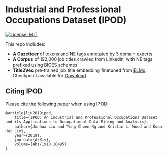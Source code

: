 # Industrial and Professional Occupations Dataset (IPOD)

[![License: MIT](https://img.shields.io/badge/License-GPLv3-brightgreen.svg)](https://www.gnu.org/licenses/quick-guide-gplv3.pdf)
<br>

This repo includes:
* **A Gazetteer** of tokens and NE tags annotated by 3 domain experts
* **A Corpus** of 192,000 job titles crawled from Linkedin, with NE tags prefixed using BIOES schemes
* **Title2Vec** pre-trained job title embedding finetuned from [ELMo](https://github.com/allenai/bilm-tf). Checkpoint available for [Download](https://drive.google.com/open?id=1xtTYiMEy824lFvID140w-CKhRiC2Eg--).

## Citing IPOD

Please cite the following paper when using IPOD: 

```
@article{liu2019ipod,
    title={IPOD: An Industrial and Professional Occupations Dataset and its Applications to Occupational Data Mining and Analysis},
    author={Junhua Liu and Yung Chuen Ng and Kristin L. Wood and Kwan Hui Lim},
    year={2019},
    journal={ArXiv},
    volume={abs/1910.10495}
}
```
